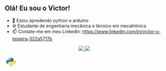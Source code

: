  ## Olá! Eu sou o Victor!

- 🌱 Estou apredendo python e arduino
- ⚙️ Estudante de engenharia mecânica e técnico em mecatrônica
- 📫 Contate-me em meu LinkedIn: https://www.linkedin.com/in/victor-s-teixeira-022a5717b 

<div>  
  <div align="center">
  <a href = "https://github.com/VicSkl18">
  <img height="135em" src="https://github-readme-stats.vercel.app/api?username=VicSkl18&show_icons=true&theme=dark&include_all_commits=true&count_private=true"/>
  <img height="135em" src="https://github-readme-stats.vercel.app/api/top-langs/?username=VicSkl18&layout=compact&langs_count=7&theme=dark"/>
</div>
<div style="display: inline_block"><br>
 <img align="center" alt="Python" height="30" width="40" src="https://raw.githubusercontent.com/devicons/devicon/master/icons/python/python-original.svg">
</div>
